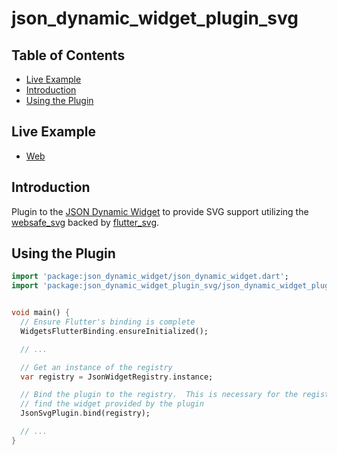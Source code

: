 # json_dynamic_widget_plugin_svg

## Table of Contents

* [Live Example](#live-example)
* [Introduction](#introduction)
* [Using the Plugin](#using-the-plugin)


## Live Example

* [Web](https://peiffer-innovations.github.io/json_dynamic_widget_plugin_svg/web/index.html#/)


## Introduction

Plugin to the [JSON Dynamic Widget](https://peiffer-innovations.github.io/json_dynamic_widget) to provide SVG support utilizing the [websafe_svg](https://pub.dev/packages/websafe_svg) backed by [flutter_svg](https://pub.dev/packages/flutter_svg).


## Using the Plugin

```dart
import 'package:json_dynamic_widget/json_dynamic_widget.dart';
import 'package:json_dynamic_widget_plugin_svg/json_dynamic_widget_plugin_svg.dart';


void main() {
  // Ensure Flutter's binding is complete
  WidgetsFlutterBinding.ensureInitialized();

  // ...

  // Get an instance of the registry
  var registry = JsonWidgetRegistry.instance;

  // Bind the plugin to the registry.  This is necessary for the registry to
  // find the widget provided by the plugin
  JsonSvgPlugin.bind(registry);

  // ...
}

```